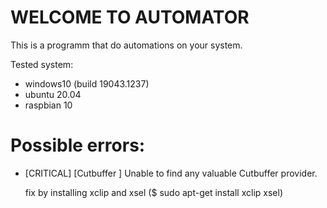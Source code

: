 # WELCOME TO AUTOMATOR

This is a programm that do automations on your system.

Tested system: 
  - windows10 (build 19043.1237)
  - ubuntu 20.04
  - raspbian 10 


# Possible errors:

- [CRITICAL] [Cutbuffer ] Unable to find any valuable Cutbuffer provider.
    
  fix by installing xclip and xsel ($ sudo apt-get install xclip xsel)

